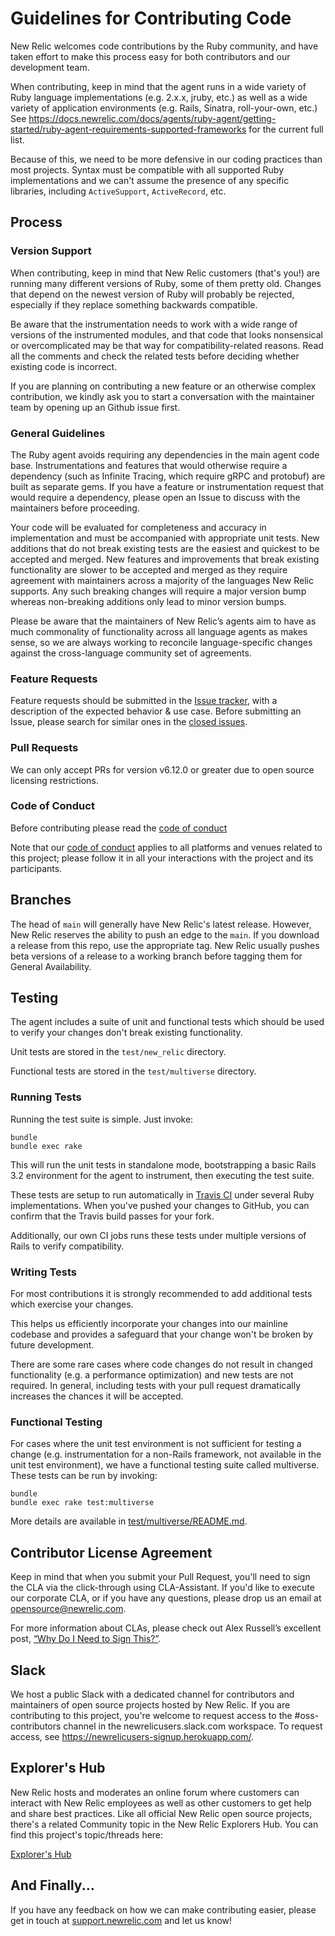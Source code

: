 # Guidelines for Contributing Code

New Relic welcomes code contributions by the Ruby community, and
have taken effort to make this process easy for both contributors and our
development team.

When contributing, keep in mind that the agent runs in a wide variety of Ruby
language implementations (e.g. 2.x.x, jruby, etc.) as well as a wide variety of
application environments (e.g. Rails, Sinatra, roll-your-own, etc.) See
https://docs.newrelic.com/docs/agents/ruby-agent/getting-started/ruby-agent-requirements-supported-frameworks
for the current full list.

Because of this, we need to be more defensive in our coding practices than most
projects. Syntax must be compatible with all supported Ruby implementations and
we can't assume the presence of any specific libraries, including `ActiveSupport`,
`ActiveRecord`, etc.

## Process

### Version Support

When contributing, keep in mind that New Relic customers (that's you!) are
running many different versions of Ruby, some of them pretty old. Changes that
depend on the newest version of Ruby will probably be rejected, especially if
they replace something backwards compatible.

Be aware that the instrumentation needs to work with a wide range of versions of
the instrumented modules, and that code that looks nonsensical or
overcomplicated may be that way for compatibility-related reasons. Read all the
comments and check the related tests before deciding whether existing code is
incorrect.

If you are planning on contributing a new feature or an otherwise complex
contribution, we kindly ask you to start a conversation with the maintainer team
by opening up an Github issue first. 


### General Guidelines
The Ruby agent avoids requiring any dependencies in the main agent code base. 
Instrumentations and features that would otherwise require a dependency (such as
Infinite Tracing, which require gRPC and protobuf) are built as separate gems. 
If you have a feature or instrumentation request that would require a
dependency, please open an Issue to discuss with the maintainers before
proceeding.

Your code will be evaluated for completeness and accuracy in
implementation and must be accompanied with appropriate unit tests.  New
additions that do not break existing tests are the easiest and quickest to be
accepted and merged.  New features and improvements that break existing
functionality are slower to be accepted and merged as they require agreement
with maintainers across a majority of the languages New Relic supports.  Any
such breaking changes will require a major version bump whereas non-breaking
additions only lead to minor version bumps.  

Please be aware that the maintainers of New Relic’s agents aim to have as much
commonality of functionality across all language agents as makes sense, so we are 
always working to reconcile language-specific changes against the cross-language 
community set of agreements.

### Feature Requests

Feature requests should be submitted in the [Issue tracker](../../issues), with
a description of the expected behavior & use case. Before submitting an Issue,
please search for similar ones in the [closed
issues](../../issues?q=is%3Aissue+is%3Aclosed+label%3Aenhancement).

### Pull Requests

We can only accept PRs for version v6.12.0 or greater due to open source
licensing restrictions.

### Code of Conduct

Before contributing please read the [code of conduct](./CODE_OF_CONDUCT.md)

Note that our [code of conduct](./CODE_OF_CONDUCT.md) applies to all platforms
and venues related to this project; please follow it in all your interactions
with the project and its participants.

## Branches

The head of `main` will generally have New Relic's latest release. However,
New Relic reserves the ability to push an edge to the `main`. If you download a
release from this repo, use the appropriate tag. New Relic usually pushes beta
versions of a release to a working branch before tagging them for General
Availability.

## Testing

The agent includes a suite of unit and functional tests which should be used to
verify your changes don't break existing functionality.

Unit tests are stored in the `test/new_relic` directory.

Functional tests are stored in the `test/multiverse` directory.

### Running Tests

Running the test suite is simple.  Just invoke:

    bundle
    bundle exec rake

This will run the unit tests in standalone mode, bootstrapping a basic Rails
3.2 environment for the agent to instrument, then executing the test suite.

These tests are setup to run automatically in
[Travis CI](https://travis-ci.org/newrelic/rpm) under several Ruby implementations.
When you've pushed your changes to GitHub, you can confirm that the Travis
build passes for your fork.

Additionally, our own CI jobs runs these tests under multiple versions of Rails
to verify compatibility.

### Writing Tests

For most contributions it is strongly recommended to add additional tests which
exercise your changes.

This helps us efficiently incorporate your changes into our mainline codebase
and provides a safeguard that your change won't be broken by future development.

There are some rare cases where code changes do not result in changed
functionality (e.g. a performance optimization) and new tests are not required.
In general, including tests with your pull request dramatically increases the
chances it will be accepted.

### Functional Testing

For cases where the unit test environment is not sufficient for testing a
change (e.g. instrumentation for a non-Rails framework, not available in the
unit test environment), we have a functional testing suite called multiverse.
These tests can be run by invoking:

    bundle
    bundle exec rake test:multiverse

More details are available in
[test/multiverse/README.md](https://github.com/newrelic/newrelic-ruby-agent/blob/main/test/multiverse/README.md).

## Contributor License Agreement

Keep in mind that when you submit your Pull Request, you'll need to sign the CLA
via the click-through using CLA-Assistant. If you'd like to execute our
corporate CLA, or if you have any questions, please drop us an email at
opensource@newrelic.com.

For more information about CLAs, please check out Alex Russell’s excellent post,
[“Why Do I Need to Sign This?”](https://infrequently.org/2008/06/why-do-i-need-to-sign-this/).

## Slack

We host a public Slack with a dedicated channel for contributors and maintainers
of open source projects hosted by New Relic.  If you are contributing to this
project, you're welcome to request access to the #oss-contributors channel in
the newrelicusers.slack.com workspace.  To request access, see
https://newrelicusers-signup.herokuapp.com/.

## Explorer's Hub

New Relic hosts and moderates an online forum where customers can interact with
New Relic employees as well as other customers to get help and share best
practices. Like all official New Relic open source projects, there's a related
Community topic in the New Relic Explorers Hub. You can find this project's
topic/threads here:

[Explorer's Hub](https://discuss.newrelic.com/c/support-products-agents/ruby-agent)

## And Finally...

If you have any feedback on how we can make contributing easier, please get in
touch at [support.newrelic.com](http://support.newrelic.com) and let us know!
